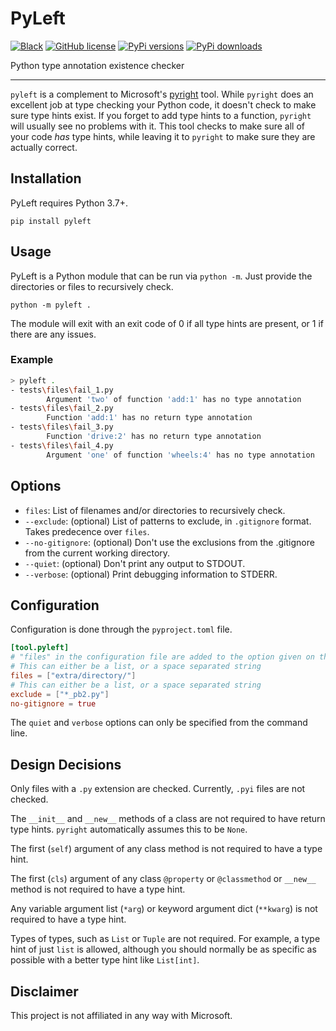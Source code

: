 # PyLeft

[![Black](https://img.shields.io/badge/code%20style-black-000000.svg)](https://github.com/psf/black)
[![GitHub license](https://img.shields.io/github/license/NathanVaughn/pyleft)](https://github.com/NathanVaughn/pyleft/blob/main/LICENSE)
[![PyPi versions](https://img.shields.io/pypi/pyversions/pyleft)](https://pypi.org/project/pyleft)
[![PyPi downloads](https://img.shields.io/pypi/dm/pyleft)](https://pypi.org/project/pyleft)

Python type annotation existence checker

---

`pyleft` is a complement to Microsoft's [pyright](https://github.com/microsoft/pyright)
tool. While `pyright` does an excellent job at type checking your Python code,
it doesn't check to make sure type hints exist. If you forget to add type hints
to a function, `pyright` will usually see no problems with it. This tool checks
to make sure all of your code _has_ type hints, while leaving it to `pyright` to make
sure they are actually correct.

## Installation

PyLeft requires Python 3.7+.

`pip install pyleft`

## Usage

PyLeft is a Python module that can be run via `python -m`. Just provide the directories
or files to recursively check.

`python -m pyleft .`

The module will exit with an exit code of 0 if all type hints are present, or 1
if there are any issues.

### Example

```bash
> pyleft .
- tests\files\fail_1.py
        Argument 'two' of function 'add:1' has no type annotation
- tests\files\fail_2.py
        Function 'add:1' has no return type annotation
- tests\files\fail_3.py
        Function 'drive:2' has no return type annotation
- tests\files\fail_4.py
        Argument 'one' of function 'wheels:4' has no type annotation
```

## Options

- `files`: List of filenames and/or directories to recursively check.
- `--exclude`: (optional) List of patterns to exclude, in `.gitignore` format. Takes predecence over `files`.
- `--no-gitignore`: (optional) Don't use the exclusions from the .gitignore from the current working directory.
- `--quiet`: (optional) Don't print any output to STDOUT.
- `--verbose`: (optional) Print debugging information to STDERR.

## Configuration

Configuration is done through the `pyproject.toml` file.

```toml
[tool.pyleft]
# "files" in the configuration file are added to the option given on the command line
# This can either be a list, or a space separated string
files = ["extra/directory/"]
# This can either be a list, or a space separated string
exclude = ["*_pb2.py"]
no-gitignore = true
```

The `quiet` and `verbose` options can only be specified from the command line.

## Design Decisions

Only files with a `.py` extension are checked. Currently, `.pyi` files are not checked.

The `__init__` and `__new__` methods of a class are not required to
have return type hints. `pyright` automatically assumes this to be `None`.

The first (`self`) argument of any class method is not required to have a type hint.

The first (`cls`) argument of any class `@property` or `@classmethod` or `__new__`
method is not required to have a type hint.

Any variable argument list (`*arg`) or keyword argument dict (`**kwarg`)
is not required to have a type hint.

Types of types, such as `List` or `Tuple` are not required. For example,
a type hint of just `list` is allowed, although you should normally be as specific
as possible with a better type hint like `List[int]`.

## Disclaimer

This project is not affiliated in any way with Microsoft.
